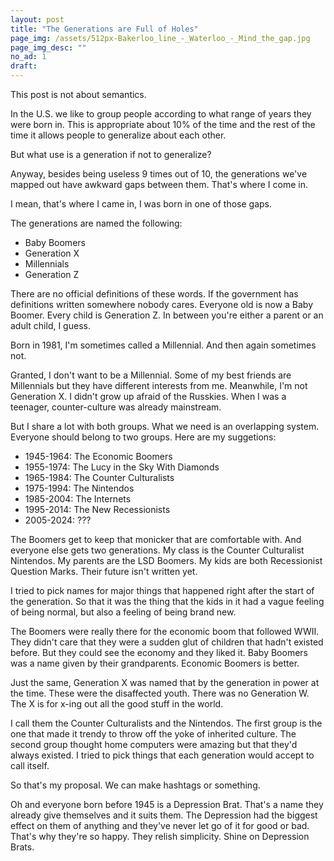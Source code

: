 ```yaml
---
layout: post
title: "The Generations are Full of Holes"
page_img: /assets/512px-Bakerloo_line_-_Waterloo_-_Mind_the_gap.jpg
page_img_desc: ""
no_ad: 1
draft: 
---
```


This post is not about semantics.

In the U.S. we like to group people according to what range of years they were born in. This is appropriate about 10% of the time and the rest of the time it allows people to generalize about each other.

But what use is a generation if not to generalize?

Anyway, besides being useless 9 times out of 10, the generations we've mapped out have awkward gaps between them. That's where I come in.

I mean, that's where I came in, I was born in one of those gaps.

The generations are named the following:

* Baby Boomers
* Generation X
* Millennials
* Generation Z

There are no official definitions of these words. If the government has definitions written somewhere nobody cares. Everyone old is now a Baby Boomer. Every child is Generation Z. In between you're either a parent or an adult child, I guess.

Born in 1981, I'm sometimes called a Millennial. And then again sometimes not.

Granted, I don't want to be a Millennial. Some of my best friends are Millennials but they have different interests from me. Meanwhile, I'm not Generation X. I didn't grow up afraid of the Russkies. When I was a teenager, counter-culture was already mainstream.

But I share a lot with both groups. What we need is an overlapping system. Everyone should belong to two groups. Here are my suggetions:

* 1945-1964: The Economic Boomers
* 1955-1974: The Lucy in the Sky With Diamonds
* 1965-1984: The Counter Culturalists
* 1975-1994: The Nintendos
* 1985-2004: The Internets
* 1995-2014: The New Recessionists
* 2005-2024: ???

The Boomers get to keep that monicker that are comfortable with. And everyone else gets two generations. My class is the Counter Culturalist Nintendos. My parents are the LSD Boomers. My kids are both Recessionist Question Marks. Their future isn't written yet.

I tried to pick names for major things that happened right after the start of the generation. So that it was the thing that the kids in it had a vague feeling of being normal, but also a feeling of being brand new.

The Boomers were really there for the economic boom that followed WWII. They didn't care that they were a sudden glut of children that hadn't existed before. But they could see the economy and they liked it. Baby Boomers was a name given by their grandparents. Economic Boomers is better.

Just the same, Generation X was named that by the generation in power at the time. These were the disaffected youth. There was no Generation W. The X is for x-ing out all the good stuff in the world.

I call them the Counter Culturalists and the Nintendos. The first group is the one that made it trendy to throw off the yoke of inherited culture. The second group thought home computers were amazing but that they'd always existed. I tried to pick things that each generation would accept to call itself.

So that's my proposal. We can make hashtags or something.

Oh and everyone born before 1945 is a Depression Brat. That's a name they already give themselves and it suits them. The Depression had the biggest effect on them of anything and they've never let go of it for good or bad. That's why they're so happy. They relish simplicity. Shine on Depression Brats.
